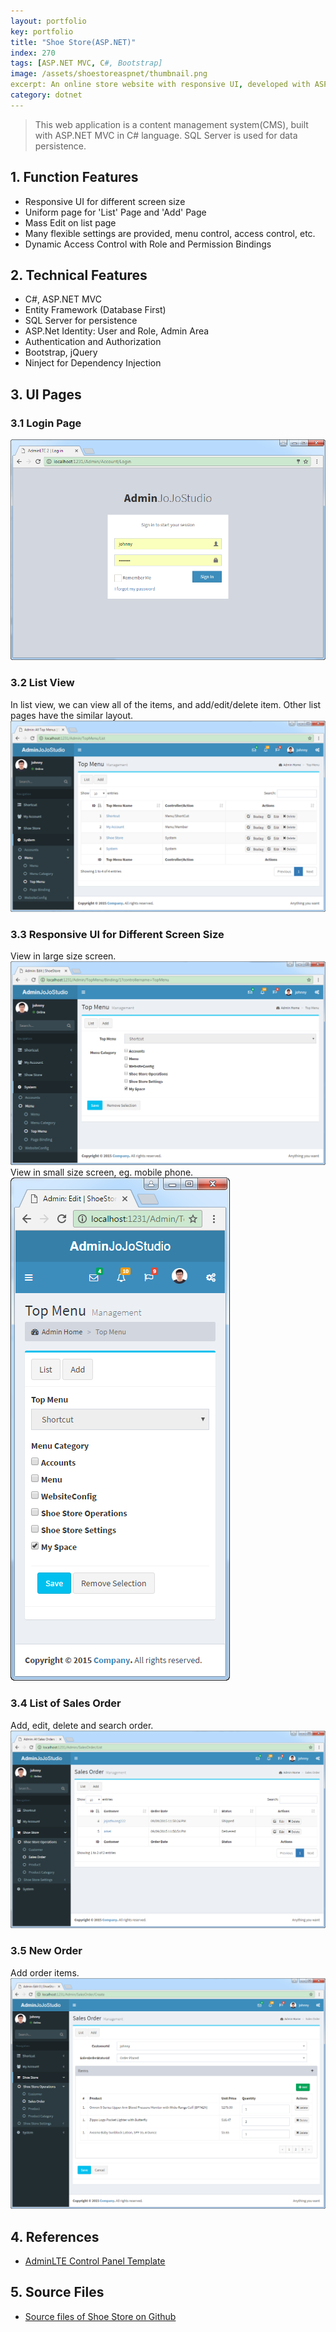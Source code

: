 ```yaml
---
layout: portfolio
key: portfolio
title: "Shoe Store(ASP.NET)"
index: 270
tags: [ASP.NET MVC, C#, Bootstrap]
image: /assets/shoestoreaspnet/thumbnail.png
excerpt: An online store website with responsive UI, developed with ASP.NET MVC.
category: dotnet
---
```


> This web application is a content management system(CMS), built with ASP.NET MVC in C# language. SQL Server is used for data persistence.

## 1. Function Features
* Responsive UI for different screen size
* Uniform page for 'List' Page and 'Add' Page
* Mass Edit on list page
* Many flexible settings are provided, menu control, access control, etc.
* Dynamic Access Control with Role and Permission Bindings

## 2. Technical Features
* C\#, ASP.NET MVC
* Entity Framework (Database First)
* SQL Server for persistence
* ASP.Net Identity: User and Role, Admin Area
* Authentication and Authorization
* Bootstrap, jQuery
* Ninject for Dependency Injection

## 3. UI Pages
### 3.1 Login Page  
![image](/assets/shoestoreaspnet/login.png)
### 3.2 List View
In list view, we can view all of the items, and add/edit/delete item. Other list pages have the similar layout.
![image](/assets/shoestoreaspnet/listview.png)
### 3.3 Responsive UI for Different Screen Size
View in large size screen.
![image](/assets/shoestoreaspnet/responsive.png)
View in small size screen, eg. mobile phone.  
![image](/assets/shoestoreaspnet/responsive2.png)
### 3.4 List of Sales Order
Add, edit, delete and search order.
![image](/assets/shoestoreaspnet/orderlist.png)  
### 3.5 New Order
Add order items.
![image](/assets/shoestoreaspnet/addorder.png)  

## 4. References
* [AdminLTE Control Panel Template](https://almsaeedstudio.com/)

## 5. Source Files
* [Source files of Shoe Store on Github](https://github.com/jojozhuang/Portfolio/tree/master/ShoeStoreMVC/Src)

